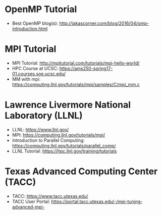 # OpenMP Tutorial
* Best OpenMP blog(s): http://jakascorner.com/blog/2016/04/omp-introduction.html

# MPI Tutorial
* MPI Tutorial: http://mpitutorial.com/tutorials/mpi-hello-world/
* HPC Course at UCSC: https://ams250-spring17-01.courses.soe.ucsc.edu/
* MM with mpi: https://computing.llnl.gov/tutorials/mpi/samples/C/mpi_mm.c

# Lawrence Livermore National Laboratory (LLNL)
* LLNL: https://www.llnl.gov/
* MPI: https://computing.llnl.gov/tutorials/mpi/
* Introduction to Parallel Computing: https://computing.llnl.gov/tutorials/parallel_comp/
* LLNL Tutorial: https://hpc.llnl.gov/training/tutorials

# Texas Advanced Computing Center (TACC)
* TACC: https://www.tacc.utexas.edu/
* TACC User Portal: https://portal.tacc.utexas.edu/-/mpi-tuning-advanced-mpi-
